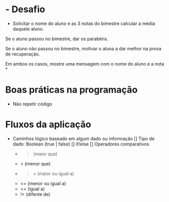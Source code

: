 # - Desafio

* Solicitar o nome do aluno e as 3 notas 
do bimestre calcular a média daquele aluno. 

Se o aluno passou no bimestre, dar os parabéns. 

Se o aluno não passou no bimestre, motivar o aluna a dar melhor na prova de recuperação. 

Em ambos os casos, mostre uma mensagem com o nome do aluno e a nota * 


# Boas práticas na programação
- Não repetir código

# Fluxos da aplicação

- Caminhos lógico baseado em algum dado ou informação
[] Tipo de dado: Boolean (true | false)
[] if/else
[] Operadores comparativos 
  - >  (maior que)
  - <  (menor que)
  - >= (maior ou igual a)
  - <= (menor ou igual a)
  - == (igual a)
  - != (difente de)